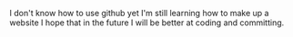 I don't know how to use github yet
I'm still learning how to make up a website
I hope that in the future I will be better at coding and committing.
